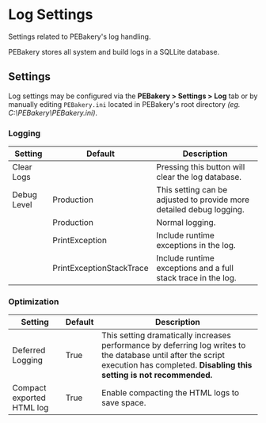 # Log Settings

Settings related to PEBakery's log handling.

PEBakery stores all system and build logs in a SQLLite database.

## Settings

Log settings may be configured via the **PEBakery > Settings > Log** tab or by manually editing `PEBakery.ini` located in PEBakery's root directory *(eg. C:\PEBakery\PEBakery.ini)*.

### Logging

| Setting | Default | Description |
| --- | --- | --- |
| Clear Logs | | Pressing this button will clear the log database. |
| Debug Level | Production | This setting can be adjusted to provide more detailed debug logging. |
| | Production | Normal logging. |
| | PrintException | Include runtime exceptions in the log. |
| | PrintExceptionStackTrace | Include runtime exceptions and a full stack trace in the log. |

### Optimization

| Setting | Default | Description |
| --- | --- | --- |
| Deferred Logging | True | This setting dramatically increases performance by deferring log writes to the database until after the script execution has completed. **Disabling this setting is not recommended.** |
| Compact exported HTML log | True | Enable compacting the HTML logs to save space. |